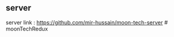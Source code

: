 ## server

server link : https://github.com/mir-hussain/moon-tech-server
#   m o o n T e c h R e d u x  
 
